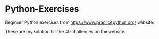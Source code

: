 # Python-Exercises

Beginner Python exercises from https://www.practicepython.org/ website.

These are my solution for the 40 challenges on the website.
